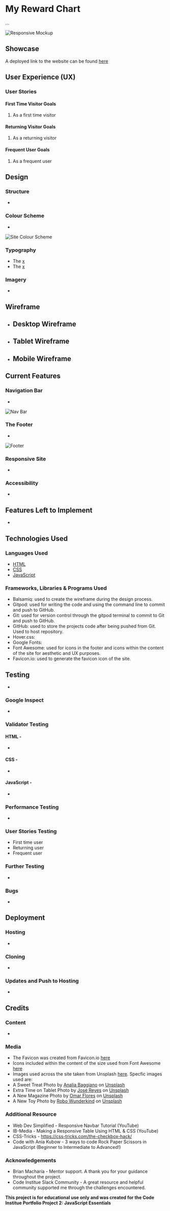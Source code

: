 # My Reward Chart

...

![Responsive Mockup](x)

## Showcase

A deployed link to the website can be found [here](x)

## User Experience (UX)

 ### User Stories

  #### First Time Visitor Goals
   1. As a first time visitor 
  #### Returning Visitor Goals
   1. As a returning visitor 
  #### Frequent User Goals
   1. As a frequent user 

## Design

 ### Structure
  - 
 ### Colour Scheme
 - 
 ![Site Colour Scheme](x)
 ### Typography
 - The [x](x)
 - The [x](x)  
 ### Imagery
 - 

## Wireframe
 - Desktop Wireframe 
   - 
 - Tablet Wireframe
   - 
 - Mobile Wireframe
   - 

## Current Features

 ### Navigation Bar
 - 

 ![Nav Bar](x)

 ### The Footer
 - 

 ![Footer](x)

 ### Responsive Site
 - 

 ### Accessibility
 - 
 
## Features Left to Implement
 - 

## Technologies Used

 ### Languages Used
  - [HTML](https://en.wikipedia.org/wiki/HTML5)
  - [CSS](https://en.wikipedia.org/wiki/CSS)
  - [JavaScript](https://en.wikipedia.org/wiki/JavaScript)

 ### Frameworks, Libraries & Programs Used
  - Balsamiq: used to create the wireframe during the design process.
  - Gitpod: used for writing the code and using the command line to commit and push to GitHub.
  - Git: used for version control through the gitpod terminal to commit to Git and push to GitHub.
  - GitHub: used to store the projects code after being pushed from Git. Used to host repository.
  - Hover.css: 
  - Google Fonts: 
  - Font Awesome: used for icons in the footer and icons within the content of the site for aesthetic and UX purposes.
  - Favicon.io: used to generate the favicon icon of the site.

## Testing
 - 
 ### Google Inspect
  - 
 ### Validator Testing
  #### HTML - 
   - 
  #### CSS - 
   - 
  #### JavaScript - 
   - 

 ### Performance Testing
  - 
 ### User Stories Testing
  - First time user 
  - Returning user 
  - Frequent user 
 ### Further Testing
  - 
 ### Bugs
  - 

## Deployment
 ### Hosting
   - 
 ### Cloning
   - 
 ### Updates and Push to Hosting
   - 

## Credits
 ### Content
  - 
 ### Media
  - The Favicon was created from Favicon.io [here](https://favicon.io/favicon-generator/)
  - Icons included within the content of the size used from Font Awesome [here](https://fontawesome.com/v5.15/icons?d=gallery&p=2&m=free)
  - Images used across the site taken from Unsplash [here](https://unsplash.com/). Specfic images used are:
   - A Sweet Treat Photo by <a href="https://unsplash.com/@anitabagg?utm_source=unsplash&utm_medium=referral&utm_content=creditCopyText">Analia Baggiano</a> on <a href="https://unsplash.com/s/photos/sweets?utm_source=unsplash&utm_medium=referral&utm_content=creditCopyText">Unsplash</a>
   - Extra Time on Tablet Photo by <a href="https://unsplash.com/@souzouforest?utm_source=unsplash&utm_medium=referral&utm_content=creditCopyText">José Reyes</a> on <a href="https://unsplash.com/s/photos/tablet?utm_source=unsplash&utm_medium=referral&utm_content=creditCopyText">Unsplash</a>
   - A New Magazine Photo by <a href="https://unsplash.com/@__itsflores?utm_source=unsplash&utm_medium=referral&utm_content=creditCopyText">Omar Flores</a> on <a href="https://unsplash.com/s/photos/kids-book?utm_source=unsplash&utm_medium=referral&utm_content=creditCopyText">Unsplash</a>
   - A New Toy Photo by <a href="https://unsplash.com/@robowunderkind?utm_source=unsplash&utm_medium=referral&utm_content=creditCopyText">Robo Wunderkind</a> on <a href="https://unsplash.com/s/photos/childrens-toys?utm_source=unsplash&utm_medium=referral&utm_content=creditCopyText">Unsplash</a>
  
 ### Additional Resource
  - Web Dev Simplified - Responsive Navbar Tutorial (YouTube)
  - IB-Media - Making a Responsive Table Using HTML & CSS (YouTube)
  - CSS-Tricks - https://css-tricks.com/the-checkbox-hack/
  - Code with Ania Kubow - 3 ways to code Rock Paper Scissors in JavaScript (Beginner to Intermediate to Advanced!)

 ### Acknowledgements
  - Brian Macharia - Mentor support. A thank you for your guidance throughout the project.
  - Code Institue Slack Community - A great resource and helpful community supported me through the challenges encountered.

**This project is for educational use only and was created for the Code Institue Portfolio Project 2: JavaScript Essentials**